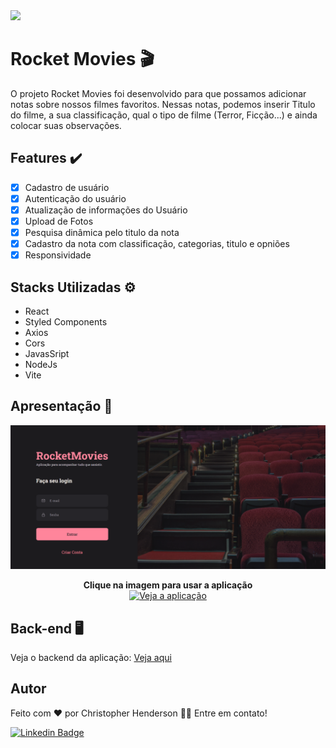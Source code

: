 <img src="https://img.shields.io/static/v1?label=Projeto&message=RocketMovies&color=FF859B&style=for-the-badge&logo=ghost"/>

# Rocket Movies 🎬
<p>O projeto Rocket Movies foi desenvolvido para que possamos adicionar notas sobre nossos filmes favoritos. Nessas notas, podemos inserir Titulo do filme, a sua classificação, qual o tipo de filme (Terror, Ficção...) e ainda colocar suas observações.</p>

## Features ✔️
- [x] Cadastro de usuário
- [x] Autenticação do usuário
- [x] Atualização de informações do Usuário
- [x] Upload de Fotos
- [x] Pesquisa dinâmica pelo titulo da nota
- [x] Cadastro da nota com classificação, categorias, titulo e opniões
- [x] Responsividade

## Stacks Utilizadas ⚙️
- React
- Styled Components
- Axios
- Cors
- JavasSript
- NodeJs
- Vite

## Apresentação 🎨
<a style="text-decoration:none;" href="https://the-rocket-movies.netlify.app/">
  <img src="./src/assets/img-principal.png"/>
</a>

 <p align="center">
    <b>Clique na imagem para usar a aplicação</b><br>
     <a href="https://the-rocket-movies.netlify.app/" rel="nofollow"><img src="https://camo.githubusercontent.com/ee1379595b3e25d22076a734855a3a10d2c1f886b5b19b788eabc72685ffcfa3/68747470733a2f2f6170692e6e65746c6966792e636f6d2f6170692f76312f6261646765732f64623835343537622d333431642d343536332d383961302d6562396231396164343765392f6465706c6f792d737461747573" alt="Veja a aplicação" data-canonical-src="https://api.netlify.com/api/v1/badges/db85457b-341d-4563-89a0-eb9b19ad47e9/deploy-status" style="max-width: 100%;"></a>
  </p>
  
## Back-end 🖥️
Veja o backend da aplicação: <a href="https://github.com/chrishenderson07/Rocket-Movies-API">Veja aqui</a> 

## Autor 
 <p>Feito com ❤️ por Christopher Henderson 👋🏽 Entre em contato!</p>

[![Linkedin Badge](https://img.shields.io/badge/-Christopher-blue?style=flat-square&logo=Linkedin&logoColor=white&link=https://www.linkedin.com/in/https://www.linkedin.com/in/christopher-henderson-633495241)](https://www.linkedin.com/in/christopher-henderson-633495241) 


